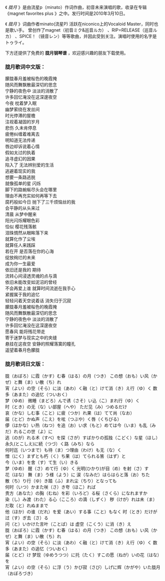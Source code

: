 

《 _胧月_ 》是由流星p（minato）作词作曲，初音未来演唱的歌，收录在专辑《magnet favorites plus
》之中。发行时间是2010年3月10日。  
  
《 _胧月_ 》词曲作者minato(流星P) 活跃在niconico上的Vocaloid Master，同时也是歌い手。
曾创作了magnet（初音ミク&巡音ルカ） 、RIP=RELEASE（巡音ルカ）
、SPICE！（镜音レン）等等歌曲，并因此受到关注。演唱时使用的名字是トゥライ。  
  
下方还提供了免费的 **胧月钢琴谱** ，欢迎感兴趣的朋友下载使用。

### 胧月歌词中文版：

朦胧春月羞被桜色的晚霞掩  
随风而舞飘散最深切的思念  
宁静的夜色中 淡淡的消散了  
许多回忆淹没在这深邃夜空  
今夜 枕着梦入眠  
幽梦萦绕在发丝间  
时光停滞的屋檐  
注视着凝固的岁月  
悲伤 久未肯停息  
疲倦纠缠着难离去  
明知道无法传递  
唇边却诉说着心情  
假如太过的执着  
追寻虚幻的因果  
陷入了 无法辨别爱的生活  
逃避着现实的我  
想要一条路逃脱  
就像孤单的星 闪烁  
脚下的路蜿蜒尽头会在哪里  
理由不再充实如何再等下去  
腐朽般如今日 抛下了三千烦恼丝的我  
会平静的从头来过  
清晨 从梦中醒来  
阳光闪烁耀眼色彩  
恰似 樱花残落骸  
泪珠惆然从眼眸落下来  
就算化作了尘埃  
就算任人来践踩  
若在开 是否落在你的心海  
绽放绚烂的未来  
成为你一生最爱  
依旧还是我的 期待  
流转心间浸透灵魂的点与滴  
依旧未能改变如泥沼的曾经  
不会再爱上谁 就算时间流逝在我手心  
紧握属于我的追忆  
轻轻问着天空说着话 消失归于沉寂  
朦胧春月羞被桜色的晚霞掩  
随风而舞飘散最深切的思念  
宁静的夜色中 淡淡的消散了  
许多回忆淹没在这深邃夜空  
愿春风 能将残花带走  
寄于迷梦与现实之中的夹缝  
悬挂在这夜空 安静的照耀落寞的瞳孔  
遥望着春月色朦胧

### 胧月歌词日文版：

胧（おぼろ）に霞（かす）む春（はる）の月（つき） この想（おも）い风（かぜ）と舞（ま）い散（ち）れ  
宵（よい）の空（そら）に淡（あわ）く融（と）けて消（き）え行（ゆ）く 数多（あまた）の追忆（ついおく）  
梦（ゆめ） 微睡（まどろ）んで诱（さそ）い込（こ）まれ行（ゆ）く  
时（とき）の无（な）い部屋（へや） ただ见（み）つめるだけ  
哀（かな）しむ事（こと）に疲（つか）れ果（は）てて尚（なお）  
届（とど）かぬ声（こえ）を呟（つぶや）く唇（くちびる）  
儚（はかな）い热（ねつ）を追（お）い求（もと）めては今（いま）も乱（みだ）れるこの世（よ）に  
逃（のが）れる术（すべ）を探（さが）すばかりの孤独（こどく）な星（ほし）  
永久(とこしえ)に続（つづ）く路（みち）なら  
何时迄（いつまで）も待（ま）つ理由（わけ）も无（な）く  
憎（にく）まずとも朽（く）ち果（は）てられる筈（はず）と  
今（いま）を舍（す）て生（い）きる  
梦（ゆめ） 醒（さ）めて行（ゆ）く 光明(ひかり)が目（め）を射（さ）す  
花（はな） 舞（ま）う様（よう）に 涙（なみだ）はらはらと落（お）ちた  
散（ち）り行（ゆ）き踏（ふ）まれ尘（ちり）となっても  
何时（いつ）かまた咲（さ）き夸（ほこ）れば  
贵方（あなた）の胸（むね）を彩（いろど）る桜（さくら）になれますか  
染（し）み渡（わた）る心（こころ）の滴（しずく） 秽（けが）れは未（ま）だ取（と）れぬままで  
他（ほか）の谁（だれ）を爱（あい）する事（こと）もなく 时（とき）だけが过（す）ぎ去（さ）る  
问（と）いかけた言叶（ことば）は 虚空（こくう）に消（き）え  
胧（おぼろ）に霞（かす）む春（はる）の月（つき） この想（おも）い风（かぜ）と舞（ま）い散（ち）れ  
宵（よい）の空（そら）に淡（あわ）く融（と）けて消（き）え行（ゆ）く 数多（あまた）の追忆（ついおく）  
届（とど）け 梦现（ゆめうつつ）に托（たく）すこの愿（ねが）いの花（はな）を  
宵（よい）の空（そら）に浮（う）かび寂（さび）しげに辉（かがや）いた胧月（おぼろづき）

